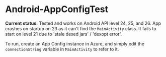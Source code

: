 # Android-AppConfigTest

**Current status:** Tested and works on Android API level 24, 25, and 26. App crashes on startup on 23 as it can't find the `MainActivity` class. It fails to start on level 21 due to 'stale dexed jars' / 'dexopt error'.

To run, create an App Config instance in Azure, and simply edit the `connectionString` variable in `MainActivity` to refer to it.
